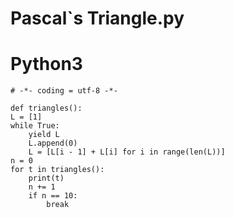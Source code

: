 # Pascal`s Triangle.py    
# Python3

    # -*- coding = utf-8 -*-
 
    def triangles():
    L = [1]
    while True:
        yield L
        L.append(0)
        L = [L[i - 1] + L[i] for i in range(len(L))]
    n = 0
    for t in triangles():
        print(t)
        n += 1
        if n == 10:
            break
